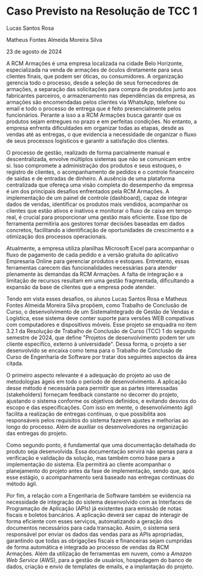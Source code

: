 # Caso Previsto na Resolução de TCC 1

Lucas Santos Rosa

Matheus Fontes Almeida Moreira Silva

23 de agosto de 2024


A RCM Armações é uma empresa localizada na cidade Belo Horizonte, especializada na venda de armações de óculos diretamente para seus clientes finais, que podem ser óticas, ou consumidores. A organização gerencia todo o processo, desde a seleção de seus fornecedores de armações, a separação das solicitações para compra de produtos junto aos fabricantes parceiros, o armazenamento nas dependências da empresa, as armações são encomendadas pelos clientes via WhatsApp,  telefone ou email e todo o processo de entrega que é feito presencialmente pelos funcionários. Perante a isso a a RCM Armações busca garantir que os produtos sejam entregues no prazo e em perfeitas condições. No entanto, a empresa enfrenta dificuldades em organizar todas as etapas, desde as vendas até as entregas, o que evidencia a necessidade de organizar o fluxo de seus processos logísticos e garantir a satisfação dos clientes.

O processo de gestão, realizado de forma parcialmente manual e descentralizada, envolve múltiplos sistemas que não se comunicam entre si. Isso compromete a administração dos produtos e seus estoques, o registro de clientes, o acompanhamento de pedidos e o controle financeiro de saidas e de entradas de dinheiro. A ausência de uma plataforma centralizada que ofereça uma visão completa do desempenho da empresa é um dos principais desafios enfrentados pela RCM Armações. A implementação de um painel de controle (dashboard), capaz de integrar dados de vendas, identificar os produtos mais vendidos, acompanhar os clientes que estão ativos e inativos e monitorar o fluxo de caixa em tempo real, é crucial para proporcionar uma gestão mais eficiente. Esse tipo de ferramenta permitiria aos gestores tomar decisões baseadas em dados concretos, facilitando a identificação de oportunidades de crescimento e a otimização dos processos operacionais.

Atualmente, a empresa utiliza planilhas Microsoft Excel  para acompanhar o fluxo de pagamento de cada pedido e a versão gratuita do aplicativo Empresaria Online para gerenciar produtos e estoques. Entretanto, essas ferramentas carecem das funcionalidades necessárias para atender plenamente às demandas da RCM Armações. A falta de integração e a limitação de recursos resultam em uma gestão fragmentada, dificultando a expansão da base de clientes que a empresa pode atender.

Tendo em vista esses desafios, os alunos Lucas Santos Rosa e Matheus Fontes Almeida Moreira Silva propõem, como Trabalho de Conclusão de Curso, o desenvolvimento de um SistemaIntegrado de Gestão de Vendas e Logística, esse sistema deve conter suporte para versões WEB compativas com computadores e dispositivos móveis. Esse projeto se enquadra no item 3.2.1 da Resolução de Trabalho de Conclusão de Curso (TCC) 1 do segundo semestre de 2024, que define "Projetos de desenvolvimento podem ter um cliente específico, externo à universidade". Dessa forma, o projeto a ser desenvolvido se encaixa como tema para o Trabalho de Conclusão de Curso de Engenharia de Software por tratar dos seguintes aspectos da área citada.


O primeiro aspecto relevante é a adequação do projeto ao uso de metodologias ágeis em todo o período de desenvolvimento. A aplicação desse método é necessária para permitir que as partes interessadas (stakeholders) forneçam feedback constante no decorrer do projeto, ajustando o sistema conforme os objetivos definidos, e evitando desvios do escopo e das especificações. Com isso em mente, o desenvolvimento ágil facilita a realização de entregas contínuas, o que possibilita aos responsáveis pelos requisitos do sistema fazerem ajustes e melhorias ao longo do processo. Além de auxiliar os desenvolvedores na organização das entregas do projeto.


Como segundo ponto, é fundamental que uma documentação detalhada do produto seja desenvolvida. Essa documentação servirá não apenas para a verificação e validação da solução, mas também como base para a implementação do sistema. Ela permitirá ao cliente acompanhar o planejamento do projeto antes da fase de implementação, sendo que, após esse estágio, o acompanhamento será baseado nas entregas contínuas do método ágil.

Por fim, a relação com a Engenharia de Software também se evidencia na necessidade de integração do sistema desenvolvido com as Interfaces de Programação de Aplicação (APIs) já existentes para emissão de notas fiscais e boletos bancários. A aplicação deverá ser capaz de interagir de forma eficiente com esses serviços, automatizando a geração dos documentos necessários para cada transação. Assim, o sistema será responsável por enviar os dados das vendas para as APIs apropriadas, garantindo que todas as obrigações fiscais e financeiras sejam cumpridas de forma automática e integrada ao processo de vendas da RCM Armações. Além da utilização de ferramentas em nuvem, como a *Amazon Web Service* (AWS), para a gestão de usuários, hospedagem do banco de dados, criação e envio de templates de emails, e a implantação do projeto.

